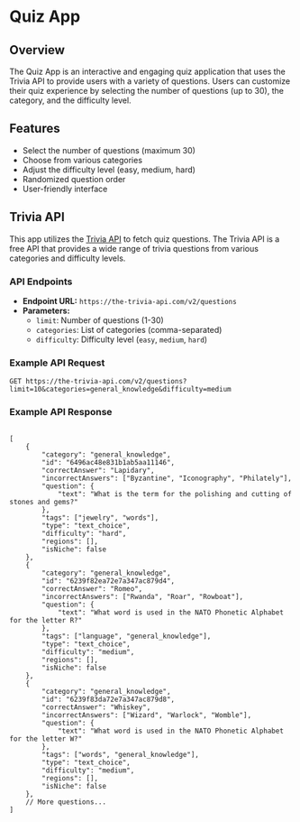 # Quiz App

## Overview
The Quiz App is an interactive and engaging quiz application that uses the Trivia API to provide users with a variety of questions. Users can customize their quiz experience by selecting the number of questions (up to 30), the category, and the difficulty level.

## Features
- Select the number of questions (maximum 30)
- Choose from various categories
- Adjust the difficulty level (easy, medium, hard)
- Randomized question order
- User-friendly interface

## Trivia API
This app utilizes the [Trivia API](https://the-trivia-api.com/v2/questions) to fetch quiz questions. The Trivia API is a free API that provides a wide range of trivia questions from various categories and difficulty levels.

### API Endpoints
- **Endpoint URL:** `https://the-trivia-api.com/v2/questions`
- **Parameters:**
  - `limit`: Number of questions (1-30)
  - `categories`: List of categories (comma-separated)
  - `difficulty`: Difficulty level (`easy`, `medium`, `hard`)

### Example API Request
```http
GET https://the-trivia-api.com/v2/questions?limit=10&categories=general_knowledge&difficulty=medium
```

### Example API Response

```http

[
    {
        "category": "general_knowledge",
        "id": "6496ac48e831b1ab5aa11146",
        "correctAnswer": "Lapidary",
        "incorrectAnswers": ["Byzantine", "Iconography", "Philately"],
        "question": {
            "text": "What is the term for the polishing and cutting of stones and gems?"
        },
        "tags": ["jewelry", "words"],
        "type": "text_choice",
        "difficulty": "hard",
        "regions": [],
        "isNiche": false
    },
    {
        "category": "general_knowledge",
        "id": "6239f82ea72e7a347ac879d4",
        "correctAnswer": "Romeo",
        "incorrectAnswers": ["Rwanda", "Roar", "Rowboat"],
        "question": {
            "text": "What word is used in the NATO Phonetic Alphabet for the letter R?"
        },
        "tags": ["language", "general_knowledge"],
        "type": "text_choice",
        "difficulty": "medium",
        "regions": [],
        "isNiche": false
    },
    {
        "category": "general_knowledge",
        "id": "6239f83da72e7a347ac879d8",
        "correctAnswer": "Whiskey",
        "incorrectAnswers": ["Wizard", "Warlock", "Womble"],
        "question": {
            "text": "What word is used in the NATO Phonetic Alphabet for the letter W?"
        },
        "tags": ["words", "general_knowledge"],
        "type": "text_choice",
        "difficulty": "medium",
        "regions": [],
        "isNiche": false
    },
    // More questions...
]
```
